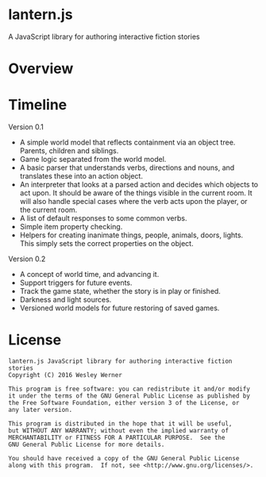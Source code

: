 # lantern.js
A JavaScript library for authoring interactive fiction stories

# Overview

# Timeline

Version 0.1
* A simple world model that reflects containment via an object tree. Parents, children and siblings.
* Game logic separated from the world model.
* A basic parser that understands verbs, directions and nouns, and translates these into an action object.
* An interpreter that looks at a parsed action and decides which objects to act upon. It should be aware of the things visible in the current room. It will also handle special cases where the verb acts upon the player, or the current room.
* A list of default responses to some common verbs.
* Simple item property checking.
* Helpers for creating inanimate things, people, animals, doors, lights. This simply sets the correct properties on the object.

Version 0.2
* A concept of world time, and advancing it.
* Support triggers for future events.
* Track the game state, whether the story is in play or finished.
* Darkness and light sources.
* Versioned world models for future restoring of saved games.

# License

    lantern.js JavaScript library for authoring interactive fiction stories
    Copyright (C) 2016 Wesley Werner

    This program is free software: you can redistribute it and/or modify
    it under the terms of the GNU General Public License as published by
    the Free Software Foundation, either version 3 of the License, or
    any later version.

    This program is distributed in the hope that it will be useful,
    but WITHOUT ANY WARRANTY; without even the implied warranty of
    MERCHANTABILITY or FITNESS FOR A PARTICULAR PURPOSE.  See the
    GNU General Public License for more details.

    You should have received a copy of the GNU General Public License
    along with this program.  If not, see <http://www.gnu.org/licenses/>.
